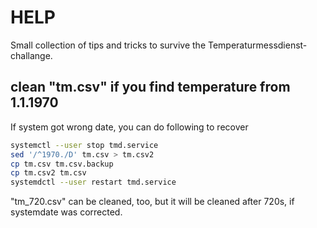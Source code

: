 # HELP
Small collection of tips and tricks to survive the Temperaturmessdienst-challange.

## clean **"tm.csv"** if you find temperature from 1.1.1970
If system got wrong date, you can do following to recover
```bash
systemctl --user stop tmd.service
sed '/^1970./D' tm.csv > tm.csv2
cp tm.csv tm.csv.backup
cp tm.csv2 tm.csv
systemdctl --user restart tmd.service
```

"tm_720.csv" can be cleaned, too, but it will be cleaned after 720s, if systemdate was corrected.
